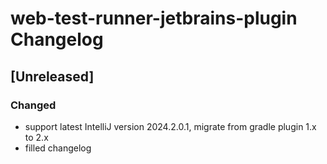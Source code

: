 <!-- Keep a Changelog guide -> https://keepachangelog.com -->

# web-test-runner-jetbrains-plugin Changelog

## [Unreleased]
### Changed
- support latest IntelliJ version 2024.2.0.1, migrate from gradle plugin 1.x to 2.x
- filled changelog
